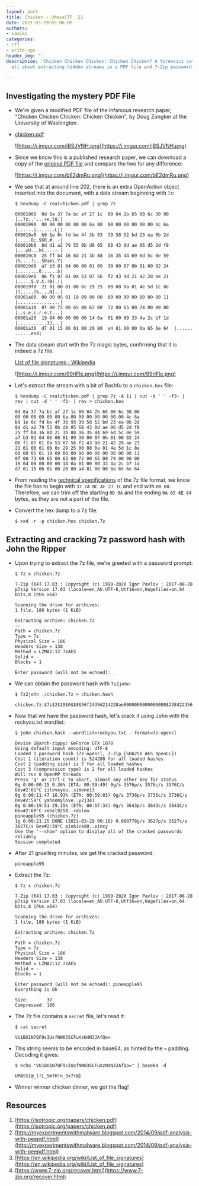 ```yaml
---
layout: post
title: Chicken - UMassCTF '21
date: 2021-03-29T05:06:00
authors:
- samiko
categories:
- ctf
- write-ups
header_img: ''
description: 'Chicken Chicken Chicken: Chicken Chicken? A forensics category challenge
  all about extracting hidden streams in a PDF file and 7-Zip password cracking.'

---
```

## Investigating the mystery PDF File

* We're given a modified PDF file of the infamous research paper, "Chicken Chicken Chicken: Chicken Chicken", by Doug Zongker at the University of Washington.
* [chicken.pdf](http://static.ctf.umasscybersec.org/forensics/4a1df658-9bd2-4582-892d-630c9fe36084/chicken.pdf)

  ![https://i.imgur.com/jBSJVNH.png](https://i.imgur.com/jBSJVNH.png)
* Since we know this is a published research paper, we can download a copy of the [original PDF file](https://isotropic.org/papers/chicken.pdf) and compare the two for any difference:

  ![https://i.imgur.com/bE2dmRu.png](https://i.imgur.com/bE2dmRu.png)
* We see that at around line 202, there is an extra OpenAction object inserted into the document, with a data stream beginning with `7z`:

  `$ hexdump -C realchicken.pdf | grep 7z`

      00001980  0d 0a 37 7a bc af 27 1c  00 04 2b 65 00 6c 30 00  |..7z..'...+e.l0.|
      00001990  00 00 00 00 00 00 6a 00  00 00 00 00 00 00 4c 6a  |......j.......Lj|
      000019a0  b9 1e 0c fd be 4f 3b 93  39 58 52 bd 23 ea 0b 2d  |.....O;.9XR.#..-|
      000019b0  8d d1 a2 79 55 0b d8 05  68 43 0d ae 06 d5 2d f8  |...yU...hC....-.|
      000019c0  25 ff b4 16 8d 21 3b 88  16 35 44 69 6d 5c 0e 59  |%....!;..5Dim\.Y|
      000019d0  a7 b3 01 04 06 00 01 09  30 00 07 0b 01 00 02 24  |........0......$|
      000019e0  06 f1 07 01 0a 53 07 56  f2 43 9d 21 42 28 ae 21  |.....S.V.C.!B(.!|
      000019f0  21 01 00 01 00 0c 29 25  00 08 0a 01 4e 5d 1c 8e  |!.....)%....N]..|
      00001a00  00 00 05 01 19 09 00 00  00 00 00 00 00 00 00 11  |................|
      00001a10  0f 00 73 00 65 00 63 00  72 00 65 00 74 00 00 00  |..s.e.c.r.e.t...|
      00001a20  19 04 00 00 00 00 14 0a  01 00 80 33 4a 2c b7 1d  |...........3J,..|
      00001a30  d7 01 15 06 01 00 20 80  a4 81 00 00 0a 65 6e 64  |...... ......end|
* The data stream start with the 7z magic bytes, confirming that it is indeed a 7z file:

  [List of file signatures - Wikipedia](https://en.wikipedia.org/wiki/List_of_file_signatures)

  ![https://i.imgur.com/99riFle.png](https://i.imgur.com/99riFle.png)
* Let's extract the stream with a bit of Bashfu to a `chicken.hex` file:

  `$ hexdump -C realchicken.pdf | grep 7z -A 11 | cut -d ' ' -f3- | rev | cut -d ' ' -f3- | rev > chicken.hex`

      0d 0a 37 7a bc af 27 1c 00 04 2b 65 00 6c 30 00
      00 00 00 00 00 00 6a 00 00 00 00 00 00 00 4c 6a
      b9 1e 0c fd be 4f 3b 93 39 58 52 bd 23 ea 0b 2d
      8d d1 a2 79 55 0b d8 05 68 43 0d ae 06 d5 2d f8
      25 ff b4 16 8d 21 3b 88 16 35 44 69 6d 5c 0e 59
      a7 b3 01 04 06 00 01 09 30 00 07 0b 01 00 02 24
      06 f1 07 01 0a 53 07 56 f2 43 9d 21 42 28 ae 21
      21 01 00 01 00 0c 29 25 00 08 0a 01 4e 5d 1c 8e
      00 00 05 01 19 09 00 00 00 00 00 00 00 00 00 11
      0f 00 73 00 65 00 63 00 72 00 65 00 74 00 00 00
      19 04 00 00 00 00 14 0a 01 00 80 33 4a 2c b7 1d
      d7 01 15 06 01 00 20 80 a4 81 00 00 0a 65 6e 64
* From reading the [technical specifications](https://www.7-zip.org/recover.html) of the 7z file format, we know the file has to begin with `37 7A BC AF 27 1C` and end with `00 00`. Therefore, we can trim off the starting `0D 0A` and the ending `0A 65 6E 64` bytes, as they are not a part of the file.
* Convert the hex dump to a 7z file:

  `$ xxd -r -p chicken.hex chicken.7z`

## Extracting and cracking 7z password hash with John the Ripper

* Upon trying to extract the 7z file, we're greeted with a password prompt:

  `$ 7z x chicken.7z`

      7-Zip [64] 17.03 : Copyright (c) 1999-2020 Igor Pavlov : 2017-08-28
      p7zip Version 17.03 (locale=en_AU.UTF-8,Utf16=on,HugeFiles=on,64 bits,8 CPUs x64)
      
      Scanning the drive for archives:
      1 file, 186 bytes (1 KiB)
      
      Extracting archive: chicken.7z
      --
      Path = chicken.7z
      Type = 7z
      Physical Size = 186
      Headers Size = 138
      Method = LZMA2:12 7zAES
      Solid = -
      Blocks = 1
      
      Enter password (will not be echoed): _
* We can obtain the password hash with `7z2john`:

  `$ 7z2john ./chicken.7z > chicken.hash`

      chicken.7z:$7z$2$19$0$$8$56f2439d214228ae0000000000000000$2384223566$48$41$0cfdbe4f3b93395852bd23ea0b2d8dd1a279550bd80568430dae06d52df825ffb4168d213b88163544696d5c0e59a7b3$37$00
* Now that we have the password hash, let's crack it using John with the rockyou.txt wordlist:

  `$ john chicken.hash --wordlist=rockyou.txt --format=7z-opencl`

      Device 2@arch-zippy: GeForce GTX 1070
      Using default input encoding: UTF-8
      Loaded 1 password hash (7z-opencl, 7-Zip [SHA256 AES OpenCL])
      Cost 1 (iteration count) is 524288 for all loaded hashes
      Cost 2 (padding size) is 7 for all loaded hashes
      Cost 3 (compression type) is 2 for all loaded hashes
      Will run 8 OpenMP threads
      Press 'q' or Ctrl-C to abort, almost any other key for status
      0g 0:00:00:15 0.36% (ETA: 00:59:49) 0g/s 3576p/s 3576c/s 3576C/s Dev#2:61°C iiloveyou..simone13
      0g 0:00:11:47 16.93% (ETA: 00:59:03) 0g/s 3736p/s 3736c/s 3736C/s Dev#2:59°C yahoomylove..y2j341
      0g 0:00:19:51 29.15% (ETA: 00:57:34) 0g/s 3643p/s 3643c/s 3643C/s Dev#2:60°C rebel9250..rdoleo
      pineapple95 (chicken.7z)
      1g 0:00:21:25 DONE (2021-03-29 00:10) 0.000778g/s 3627p/s 3627c/s 3627C/s Dev#2:59°C pinkice88..pincy
      Use the "--show" option to display all of the cracked passwords reliably
      Session completed
* After 21 gruelling minutes, we get the cracked password:

  `pineapple95`
* Extract the 7z:

  `$ 7z x chicken.7z`

      7-Zip [64] 17.03 : Copyright (c) 1999-2020 Igor Pavlov : 2017-08-28
      p7zip Version 17.03 (locale=en_AU.UTF-8,Utf16=on,HugeFiles=on,64 bits,8 CPUs x64)
      
      Scanning the drive for archives:
      1 file, 186 bytes (1 KiB)
      
      Extracting archive: chicken.7z
      --
      Path = chicken.7z
      Type = 7z
      Physical Size = 186
      Headers Size = 138
      Method = LZMA2:12 7zAES
      Solid = -
      Blocks = 1
      
      Enter password (will not be echoed): pineapple95
      Everything is Ok
      
      Size:       37
      Compressed: 186
* The 7z file contains a `secret` file, let's read it:

  `$ cat secret`

      VU1BU1N7QF9sIUxfNW03SCFuXzN4N3JAfQo=
* This string seems to be encoded in base64, as hinted by the `=` padding. Decoding it gives:

  `$ echo "VU1BU1N7QF9sIUxfNW03SCFuXzN4N3JAfQo=" | base64 -d`

      UMASS{@_l!L_5m7H!n_3x7r@}
* Winner winner chicken dinner, we got the flag!

## Resources

1. [https://isotropic.org/papers/chicken.pdf](https://isotropic.org/papers/chicken.pdf)
2. [http://myexperimentswithmalware.blogspot.com/2014/09/pdf-analysis-with-peepdf.html](http://myexperimentswithmalware.blogspot.com/2014/09/pdf-analysis-with-peepdf.html)
3. [https://en.wikipedia.org/wiki/List_of_file_signatures](https://en.wikipedia.org/wiki/List_of_file_signatures)
4. [https://www.7-zip.org/recover.html](https://www.7-zip.org/recover.html)